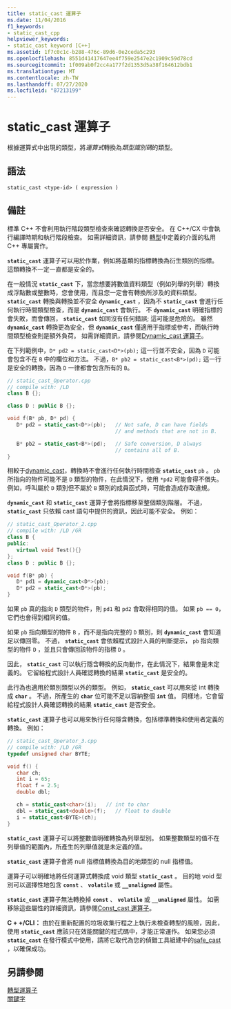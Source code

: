 ```yaml
---
title: static_cast 運算子
ms.date: 11/04/2016
f1_keywords:
- static_cast_cpp
helpviewer_keywords:
- static_cast keyword [C++]
ms.assetid: 1f7c0c1c-b288-476c-89d6-0e2ceda5c293
ms.openlocfilehash: 8551d41417647ee4f759e2547e2c1909c59d78cd
ms.sourcegitcommit: 1f009ab0f2cc4a177f2d1353d5a38f164612bdb1
ms.translationtype: MT
ms.contentlocale: zh-TW
ms.lasthandoff: 07/27/2020
ms.locfileid: "87213199"
---
```

# <a name="static_cast-operator"></a>static_cast 運算子

根據運算式中出現的類型，將*運算式*轉換為*類型識別碼*的類型。

## <a name="syntax"></a>語法

```
static_cast <type-id> ( expression )
```

## <a name="remarks"></a>備註

標準 C++ 不會利用執行階段類型檢查來確認轉換是否安全。 在 C++/CX 中會執行編譯時期和執行階段檢查。 如需詳細資訊，請參閱 [轉型](casting.md)中定義的介面的私用 C++ 專屬實作。

**`static_cast`** 運算子可以用於作業，例如將基類的指標轉換為衍生類別的指標。 這類轉換不一定一直都是安全的。

在一般情況 **`static_cast`** 下，當您想要將數值資料類型（例如列舉的列舉）轉換成浮點數或整數時，您會使用，而且您一定會有轉換所涉及的資料類型。 **`static_cast`** 轉換與轉換並不安全 **`dynamic_cast`** ，因為不 **`static_cast`** 會進行任何執行時間類型檢查，而是 **`dynamic_cast`** 會執行。 不 **`dynamic_cast`** 明確指標的會失敗，而會傳回， **`static_cast`** 如同沒有任何錯誤; 這可能是危險的。 雖然 **`dynamic_cast`** 轉換更為安全，但 **`dynamic_cast`** 僅適用于指標或參考，而執行時間類型檢查則是額外負荷。 如需詳細資訊，請參閱[Dynamic_cast 運算子](../cpp/dynamic-cast-operator.md)。

在下列範例中，`D* pd2 = static_cast<D*>(pb);` 這一行並不安全，因為 `D` 可能會包含不在 `B` 中的欄位和方法。 不過，`B* pb2 = static_cast<B*>(pd);` 這一行是安全的轉換，因為 `D` 一律都會包含所有的 `B`。

```cpp
// static_cast_Operator.cpp
// compile with: /LD
class B {};

class D : public B {};

void f(B* pb, D* pd) {
   D* pd2 = static_cast<D*>(pb);   // Not safe, D can have fields
                                   // and methods that are not in B.

   B* pb2 = static_cast<B*>(pd);   // Safe conversion, D always
                                   // contains all of B.
}
```

相較于[dynamic_cast](../cpp/dynamic-cast-operator.md)，轉換時不會進行任何執行時間檢查 **`static_cast`** `pb` 。 `pb` 所指向的物件可能不是 `D` 類型的物件，在此情況下，使用 `*pd2` 可能會得不償失。 例如，呼叫屬於 `D` 類別但不屬於 `B` 類別的成員函式時，可能會造成存取違規。

**`dynamic_cast`** 和 **`static_cast`** 運算子會將指標移至整個類別階層。 不過， **`static_cast`** 只依賴 cast 語句中提供的資訊，因此可能不安全。 例如：

```cpp
// static_cast_Operator_2.cpp
// compile with: /LD /GR
class B {
public:
   virtual void Test(){}
};
class D : public B {};

void f(B* pb) {
   D* pd1 = dynamic_cast<D*>(pb);
   D* pd2 = static_cast<D*>(pb);
}
```

如果 `pb` 真的指向 `D` 類型的物件，則 `pd1` 和 `pd2` 會取得相同的值。 如果 `pb == 0`，它們也會得到相同的值。

如果 `pb` 指向類型的物件 `B` ，而不是指向完整的 `D` 類別，則 **`dynamic_cast`** 會知道足以傳回零。 不過， **`static_cast`** 會依賴程式設計人員的判斷提示， `pb` 指向類型的物件 `D` ，並且只會傳回該物件的指標 `D` 。

因此， **`static_cast`** 可以執行隱含轉換的反向動作，在此情況下，結果會是未定義的。 它留給程式設計人員確認轉換的結果 **`static_cast`** 是安全的。

此行為也適用於類別類型以外的類型。 例如， **`static_cast`** 可以用來從 int 轉換成 **`char`** 。 不過，所產生的 **`char`** 位可能不足以容納整個 **`int`** 值。 同樣地，它會留給程式設計人員確認轉換的結果 **`static_cast`** 是否安全。

**`static_cast`** 運算子也可以用來執行任何隱含轉換，包括標準轉換和使用者定義的轉換。 例如：

```cpp
// static_cast_Operator_3.cpp
// compile with: /LD /GR
typedef unsigned char BYTE;

void f() {
   char ch;
   int i = 65;
   float f = 2.5;
   double dbl;

   ch = static_cast<char>(i);   // int to char
   dbl = static_cast<double>(f);   // float to double
   i = static_cast<BYTE>(ch);
}
```

**`static_cast`** 運算子可以將整數值明確轉換為列舉型別。 如果整數類型的值不在列舉值的範圍內，所產生的列舉值就是未定義的值。

**`static_cast`** 運算子會將 null 指標值轉換為目的地類型的 null 指標值。

運算子可以明確地將任何運算式轉換成 void 類型 **`static_cast`** 。 目的地 void 型別可以選擇性地包含 **`const`** 、 **`volatile`** 或 **`__unaligned`** 屬性。

**`static_cast`** 運算子無法轉換掉 **`const`** 、 **`volatile`** 或 **`__unaligned`** 屬性。 如需移除這些屬性的詳細資訊，請參閱[Const_cast 運算子](../cpp/const-cast-operator.md)。

**C + +/CLI：** 由於在重新配置的垃圾收集行程之上執行未檢查轉型的風險，因此，使用 **`static_cast`** 應該只在效能關鍵的程式碼中，才能正常運作。 如果您必須 **`static_cast`** 在發行模式中使用，請將它取代為您的偵錯工具組建中的[safe_cast](../extensions/safe-cast-cpp-component-extensions.md) ，以確保成功。

## <a name="see-also"></a>另請參閱

[轉型運算子](../cpp/casting-operators.md)<br/>
[關鍵字](../cpp/keywords-cpp.md)

